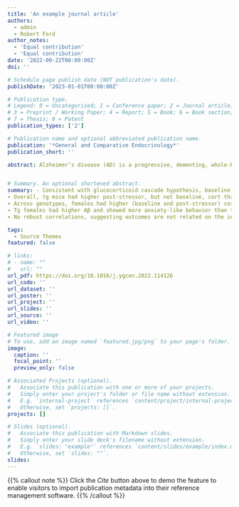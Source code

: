 ```yaml
---
title: 'An example journal article'
authors:
  - admin
  - Robert Ford
author_notes:
  - 'Equal contribution'
  - 'Equal contribution'
date: '2022-09-22T00:00:00Z'
doi: ''

# Schedule page publish date (NOT publication's date).
publishDate: '2023-01-01T00:00:00Z'

# Publication type.
# Legend: 0 = Uncategorized; 1 = Conference paper; 2 = Journal article;
# 3 = Preprint / Working Paper; 4 = Report; 5 = Book; 6 = Book section;
# 7 = Thesis; 8 = Patent
publication_types: ['2']

# Publication name and optional abbreviated publication name.
publication: '*General and Comparative Endocrinology*'
publication_short: ''

abstract: Alzheimer’s disease (AD) is a progressive, dementing, whole-body disorder that presents with decline in cognitive, behavioral, and emotional functions, as well as endocrine dysregulation. The etiology of AD is not fully understood but stress- and anxiety-related hormones may play a role in its development and trajectory. The glucocorticoid cascade hypothesis posits that levels of glucocorticoids increase with age, leading to dysregulated negative feedback, further elevated glucocorticoids, and resulting neuropathology. We examined the impact of age (from 2 to 10 months) and stressor exposure (predator odor) on hormone levels (corticosterone and ghrelin), anxiety-like behavior (open field and light dark tests), and memory-related behavior (novel object recognition; NOR), and whether these various measures correlated with neuropathology (hippocampus and cortex amyloid beta, Aβ) in male and female APPswe/PS1dE9 transgenic and non-transgenic mice. Additionally, we performed exploratory analyses to probe if the open field and light dark test as commonly used tasks to assess anxiety levels were correlated. Consistent with the glucocorticoid cascade hypothesis, baseline corticosterone increased with age. Predator odor exposure elevated corticosterone at each age, but in contrast to the glucocorticoid cascade hypothesis, the magnitude of stressor-induced elevations in corticosterone levels did not increase with age. Overall, transgenic mice had higher post-stressor, but not baseline, corticosterone than non-transgenic mice, and across both genotypes, females consistently had higher (baseline and post-stressor) corticosterone than males. Behavior in the open field test primarily showed decreased locomotion with age, and this was pronounced in transgenic females. Anxiety-like behaviors in the light dark test were exacerbated following predator odor, and female transgenic mice were the most impacted. Compared to transgenic males, transgenic females had higher Aβ concentrations and showed more anxiety-like behavior. Performance on the NOR did not differ significantly between genotypes. Lastly, we did not find robust, statistically significant correlations among corticosterone, ghrelin, recognition memory, anxiety-like behaviors, or Aβ, suggesting outcomes are not strongly related on the individual level. Our data suggest that despite Aβ accumulation in the hippocampus and cortex, male and female APPswePS1dE9 transgenic mice do not differ robustly from their non-transgenic littermates in physiological, endocrine, and behavioral measures at the range of ages studied here.


# Summary. An optional shortened abstract.
summary: - Consistent with glucocorticoid cascade hypothesis, baseline cort increased with age.
- Overall, tg mice had higher post-stressor, but not baseline, cort than non-tg mice.
- Across genotypes, females had higher (baseline and post-stressor) cort than males.
- Tg females had higher Aβ and showed more anxiety-like behavior than tg males.
- No robust correlations, suggesting outcomes are not related on the individual level.

tags:
  - Source Themes
featured: false

# links:
# - name: ""
#   url: ""
url_pdf: https://doi.org/10.1016/j.ygcen.2022.114126
url_code: ''
url_dataset: ''
url_poster: ''
url_project: ''
url_slides: ''
url_source: ''
url_video: ''

# Featured image
# To use, add an image named `featured.jpg/png` to your page's folder.
image:
  caption: ''
  focal_point: ''
  preview_only: false

# Associated Projects (optional).
#   Associate this publication with one or more of your projects.
#   Simply enter your project's folder or file name without extension.
#   E.g. `internal-project` references `content/project/internal-project/index.md`.
#   Otherwise, set `projects: []`.
projects: []

# Slides (optional).
#   Associate this publication with Markdown slides.
#   Simply enter your slide deck's filename without extension.
#   E.g. `slides: "example"` references `content/slides/example/index.md`.
#   Otherwise, set `slides: ""`.
slides:
---
```


{{% callout note %}}
Click the _Cite_ button above to demo the feature to enable visitors to import publication metadata into their reference management software.
{{% /callout %}}

